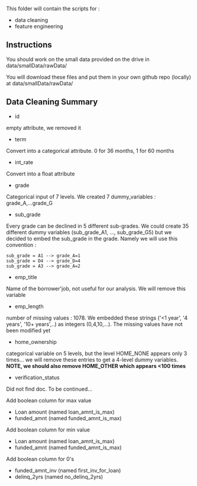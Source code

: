 This folder will contain the scripts for :
- data cleaning
- feature engineering


## Instructions
You should work on the small data provided on the drive in data/smallData/rawData/ 

You will download these files and put them in your own github repo (locally) at data/smallData/rawData/




## Data Cleaning Summary
- id

empty attribute, we removed it


- term

Convert into a categorical attribute. 0 for 36 months, 1 for 60 months


- int_rate

Convert into a float attribute


- grade

Categorical input of 7 levels. We created 7 dummy_variables : grade_A,...grade_G


- sub_grade

Every grade can be declined in 5 different sub-grades. We could create 35 different dummy variables (sub_grade_A1, ..., sub_grade_G5) but we decided to embed the sub_grade in the grade. Namely we will use this convention  :

```
sub_grade = A1 --> grade_A=1
sub_grade = D4 --> grade_D=4
sub_grade = A3 --> grade_A=2
```

- emp_title

Name of the borrower'job, not useful for our analysis. We will remove this variable


- emp_length

number of missing values : 1078.
We embedded these strings ('<1 year', '4 years', '10+ years',..) as integers (0,4,10,...). The missing values have not been modified yet


- home_ownership

categorical variable on 5 levels, but the level HOME_NONE appears only 3 times... we will remove these entries to get a 4-level dummy variables. **NOTE, we should also remove HOME_OTHER which appears <100 times**


- verification_status

Did not find doc. To be continued...

Add boolean column for max value
- Loan amount (named loan_amnt_is_max)
- funded_amnt (named funded_amnt_is_max)

Add boolean column for min value
- Loan amount (named loan_amnt_is_max)
- funded_amnt (named funded_amnt_is_max)

Add boolean column for 0's
- funded_amnt_inv (named first_inv_for_loan)
- delinq_2yrs (named no_delinq_2yrs)
